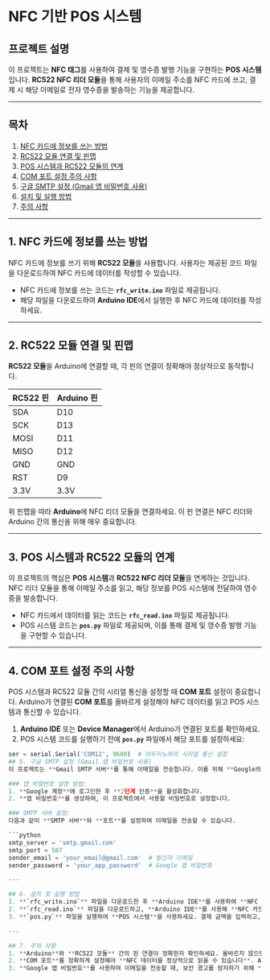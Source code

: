 # NFC 기반 POS 시스템

## 프로젝트 설명
이 프로젝트는 **NFC 태그**를 사용하여 결제 및 영수증 발행 기능을 구현하는 **POS 시스템**입니다. **RC522 NFC 리더 모듈**을 통해 사용자의 이메일 주소를 NFC 카드에 쓰고, 결제 시 해당 이메일로 전자 영수증을 발송하는 기능을 제공합니다.

---

## 목차
1. [NFC 카드에 정보를 쓰는 방법](#1-nfc-카드에-정보를-쓰는-방법)
2. [RC522 모듈 연결 및 핀맵](#2-rc522-모듈-연결-및-핀맵)
3. [POS 시스템과 RC522 모듈의 연계](#3-pos-시스템과-rc522-모듈의-연계)
4. [COM 포트 설정 주의 사항](#4-com-포트-설정-주의-사항)
5. [구글 SMTP 설정 (Gmail 앱 비밀번호 사용)](#5-구글-smtp-설정-gmail-앱-비밀번호-사용)
6. [설치 및 실행 방법](#6-설치-및-실행-방법)
7. [주의 사항](#7-주의-사항)

---

## 1. NFC 카드에 정보를 쓰는 방법
NFC 카드에 정보를 쓰기 위해 **RC522 모듈**을 사용합니다. 사용자는 제공된 코드 파일을 다운로드하여 NFC 카드에 데이터를 작성할 수 있습니다.

- NFC 카드에 정보를 쓰는 코드는 **`rfc_write.ino`** 파일로 제공됩니다. 
- 해당 파일을 다운로드하여 **Arduino IDE**에서 실행한 후 NFC 카드에 데이터를 작성하세요.

---

## 2. RC522 모듈 연결 및 핀맵
**RC522 모듈**을 Arduino에 연결할 때, 각 핀의 연결이 정확해야 정상적으로 동작합니다.

| RC522 핀 | Arduino 핀  |
|----------|-------------|
| SDA      | D10         |
| SCK      | D13         |
| MOSI     | D11         |
| MISO     | D12         |
| GND      | GND         |
| RST      | D9          |
| 3.3V     | 3.3V        |

위 핀맵을 따라 **Arduino**에 NFC 리더 모듈을 연결하세요. 이 핀 연결은 NFC 리더와 Arduino 간의 통신을 위해 매우 중요합니다.

---

## 3. POS 시스템과 RC522 모듈의 연계
이 프로젝트의 핵심은 **POS 시스템**과 **RC522 NFC 리더 모듈**을 연계하는 것입니다. NFC 리더 모듈을 통해 이메일 주소를 읽고, 해당 정보를 POS 시스템에 전달하여 영수증을 발송합니다.

- NFC 카드에서 데이터를 읽는 코드는 **`rfc_read.ino`** 파일로 제공됩니다.
- POS 시스템 코드는 **`pos.py`** 파일로 제공되며, 이를 통해 결제 및 영수증 발행 기능을 구현할 수 있습니다.

---

## 4. COM 포트 설정 주의 사항
POS 시스템과 RC522 모듈 간의 시리얼 통신을 설정할 때 **COM 포트** 설정이 중요합니다. Arduino가 연결된 **COM 포트**를 올바르게 설정해야 NFC 데이터를 읽고 POS 시스템과 통신할 수 있습니다.

1. **Arduino IDE** 또는 **Device Manager**에서 Arduino가 연결된 포트를 확인하세요.
2. POS 시스템 코드를 실행하기 전에 **`pos.py`** 파일에서 해당 포트를 설정하세요:

```python
ser = serial.Serial('COM12', 9600)  # 아두이노와의 시리얼 통신 설정
## 5. 구글 SMTP 설정 (Gmail 앱 비밀번호 사용)
이 프로젝트는 **Gmail SMTP 서버**를 통해 이메일을 전송합니다. 이를 위해 **Google의 앱 비밀번호**를 사용해야 합니다.

### 앱 비밀번호 설정 방법:
1. **Google 계정**에 로그인한 후 **2단계 인증**을 활성화합니다.
2. **앱 비밀번호**를 생성하여, 이 프로젝트에서 사용할 비밀번호로 설정합니다.

### SMTP 서버 설정:
다음과 같이 **SMTP 서버**와 **포트**를 설정하여 이메일을 전송할 수 있습니다.

```python
smtp_server = 'smtp.gmail.com'
smtp_port = 587
sender_email = 'your_email@gmail.com'  # 발신자 이메일
sender_password = 'your_app_password'  # Google 앱 비밀번호

---

## 6. 설치 및 실행 방법
1. **`rfc_write.ino`** 파일을 다운로드한 후 **Arduino IDE**를 사용하여 **NFC 카드**에 이메일 주소를 기록하세요.
2. **`rfc_read.ino`** 파일을 다운로드하고, **Arduino IDE**를 사용해 **NFC 카드**를 읽어 이메일 주소를 추출하세요.
3. **`pos.py`** 파일을 실행하여 **POS 시스템**을 사용하세요. 결제 금액을 입력하고, 결제 후 **NFC 태그**를 통해 이메일을 읽은 후 전자 영수증을 전송합니다.

---

## 7. 주의 사항
1. **Arduino**와 **RC522 모듈** 간의 핀 연결이 정확한지 확인하세요. 올바르지 않으면 시스템이 정상적으로 작동하지 않을 수 있습니다.
2. **COM 포트**를 정확하게 설정해야 **NFC 데이터를 정상적으로 읽을 수 있습니다**. Arduino가 연결된 COM 포트를 정확하게 확인하고 설정하세요.
3. **Google 앱 비밀번호**를 사용하여 이메일을 전송할 때, 보안 경고를 방지하기 위해 **2단계 인증**과 **앱 비밀번호**를 설정하세요.

